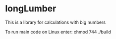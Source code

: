 # longLumber

This is a library for calculations with big numbers

To run main code on Linux enter:
chmod 744
./build
